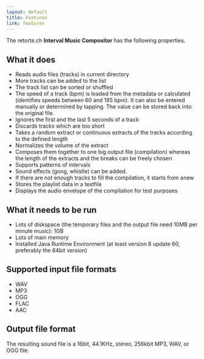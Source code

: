 ```yaml
---
layout: default
title: Features
link: features
---
```


The retorte.ch **Interval Music Compositor** has the following properties.

## What it does

* Reads audio files (tracks) in current directory
* More tracks can be added to the list
* The track list can be sorted or shuffled
* The speed of a track (bpm) is loaded from the metadata or calculated (identifies speeds between 60 and 185 bpm). It can also be entered manually or determined by tapping. The value can be stored back into the original file.
* Ignores the first and the last 5 seconds of a track
* Discards tracks which are too short
* Takes a random extract or continuous extracts of the tracks according to the defined length
* Normalizes the volume of the extract
* Composes them together to one big output file (compilation) whereas the length of the extracts and the breaks can be freely chosen
* Supports patterns of intervals
* Sound effects (gong, whistle) can be added.
* If there are not enough tracks to fill the compilation, it starts from anew
* Stores the playlist data in a textfile
* Displays the audio envelope of the compilation for test purposes

## What it needs to be run

* Lots of diskspace (the temporary files and the output file need 10MB per minute music): 1GB
* Lots of main memory
* Installed Java Runtime Environment (at least version 8 update 60, preferably the 64bit version)

## Supported input file formats

* WAV
* MP3
* OGG
* FLAC
* AAC

## Output file format

The resulting sound file is a 16bit, 44.1KHz, stereo, 256kbit MP3, WAV, or OGG file.
